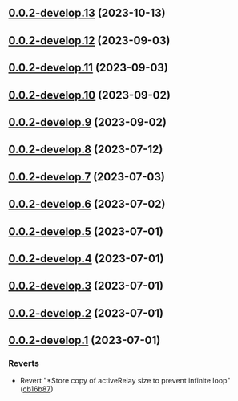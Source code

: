 ## [0.0.2-develop.13](https://git.lumeweb.com/LumeWeb/hyperswarm-web/compare/v0.0.2-develop.12...v0.0.2-develop.13) (2023-10-13)

## [0.0.2-develop.12](https://git.lumeweb.com/LumeWeb/hyperswarm-web/compare/v0.0.2-develop.11...v0.0.2-develop.12) (2023-09-03)

## [0.0.2-develop.11](https://git.lumeweb.com/LumeWeb/hyperswarm-web/compare/v0.0.2-develop.10...v0.0.2-develop.11) (2023-09-03)

## [0.0.2-develop.10](https://git.lumeweb.com/LumeWeb/hyperswarm-web/compare/v0.0.2-develop.9...v0.0.2-develop.10) (2023-09-02)

## [0.0.2-develop.9](https://git.lumeweb.com/LumeWeb/hyperswarm-web/compare/v0.0.2-develop.8...v0.0.2-develop.9) (2023-09-02)

## [0.0.2-develop.8](https://git.lumeweb.com/LumeWeb/hyperswarm-web/compare/v0.0.2-develop.7...v0.0.2-develop.8) (2023-07-12)

## [0.0.2-develop.7](https://git.lumeweb.com/LumeWeb/hyperswarm-web/compare/v0.0.2-develop.6...v0.0.2-develop.7) (2023-07-03)

## [0.0.2-develop.6](https://git.lumeweb.com/LumeWeb/hyperswarm-web/compare/v0.0.2-develop.5...v0.0.2-develop.6) (2023-07-02)

## [0.0.2-develop.5](https://git.lumeweb.com/LumeWeb/hyperswarm-web/compare/v0.0.2-develop.4...v0.0.2-develop.5) (2023-07-01)

## [0.0.2-develop.4](https://git.lumeweb.com/LumeWeb/hyperswarm-web/compare/v0.0.2-develop.3...v0.0.2-develop.4) (2023-07-01)

## [0.0.2-develop.3](https://git.lumeweb.com/LumeWeb/hyperswarm-web/compare/v0.0.2-develop.2...v0.0.2-develop.3) (2023-07-01)

## [0.0.2-develop.2](https://git.lumeweb.com/LumeWeb/hyperswarm-web/compare/v0.0.2-develop.1...v0.0.2-develop.2) (2023-07-01)

## [0.0.2-develop.1](https://git.lumeweb.com/LumeWeb/hyperswarm-web/compare/v0.0.1...v0.0.2-develop.1) (2023-07-01)


### Reverts

* Revert "*Store copy of activeRelay size to prevent infinite loop" ([cb16b87](https://git.lumeweb.com/LumeWeb/hyperswarm-web/commit/cb16b87b73e104aa2e6ad3dad1b827cb0a85243a))
